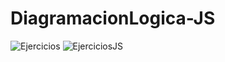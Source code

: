 # DiagramacionLogica-JS

![Ejercicios](https://user-images.githubusercontent.com/83089714/180622801-a1fea750-3b17-4ab2-b716-247dcbb4620c.jpg)
![EjerciciosJS](https://user-images.githubusercontent.com/83089714/180623201-63ae0efe-476f-43fc-8999-cb8945a7799d.jpg)
